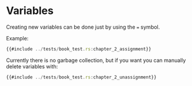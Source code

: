 # Variables

Creating new variables can be done just by using the `=` symbol.

Example:

```js
{{#include ../tests/book_test.rs:chapter_2_assignment}}
```

Currently there is no garbage collection, but if you want you can manually delete variables with:

```js
{{#include ../tests/book_test.rs:chapter_2_unassignment}}
```
